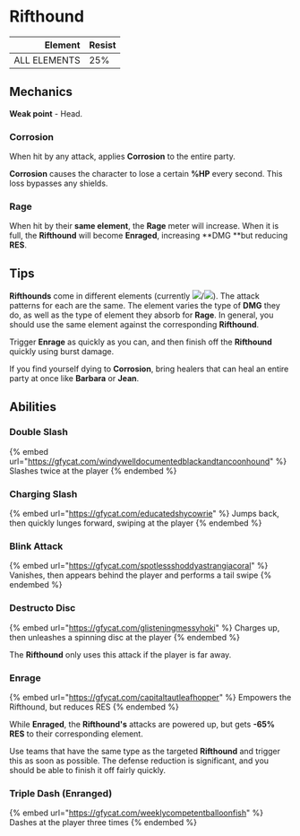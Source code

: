 # Rifthound

|      Element | Resist |
| -----------: | ------ |
| ALL ELEMENTS | 25%    |

## Mechanics

**Weak point** - Head.

### Corrosion

When hit by any attack, applies **Corrosion** to the entire party.

**Corrosion** causes the character to lose a certain **%HP** every second. This loss bypasses any shields.

### Rage

When hit by their **same element**, the **Rage** meter will increase. When it is full, the **Rifthound** will become **Enraged**, increasing **DMG **but reducing **RES**.

## Tips

**Rifthounds** come in different elements (currently ![](../../.gitbook/assets/electro\_small.png)/![](../../.gitbook/assets/geo\_small.png)). The attack patterns for each are the same. The element varies the type of **DMG** they do, as well as the type of element they absorb for **Rage**. In general, you should use the same element against the corresponding **Rifthound**.

Trigger **Enrage** as quickly as you can, and then finish off the **Rifthound** quickly using burst damage.

If you find yourself dying to **Corrosion**, bring healers that can heal an entire party at once like **Barbara** or **Jean**.

## Abilities

### Double Slash

{% embed url="https://gfycat.com/windywelldocumentedblackandtancoonhound" %}
Slashes twice at the player
{% endembed %}

### Charging Slash

{% embed url="https://gfycat.com/educatedshycowrie" %}
Jumps back, then quickly lunges forward, swiping at the player
{% endembed %}

### Blink Attack

{% embed url="https://gfycat.com/spotlessshoddyastrangiacoral" %}
Vanishes, then appears behind the player and performs a tail swipe
{% endembed %}

### Destructo Disc

{% embed url="https://gfycat.com/glisteningmessyhoki" %}
Charges up, then unleashes a spinning disc at the player
{% endembed %}

The **Rifthound** only uses this attack if the player is far away.

### Enrage

{% embed url="https://gfycat.com/capitaltautleafhopper" %}
Empowers the Rifthound, but reduces RES
{% endembed %}

While **Enraged**, the **Rifthound's** attacks are powered up, but gets **-65% RES** to their corresponding element.

Use teams that have the same type as the targeted **Rifthound** and trigger this as soon as possible. The defense reduction is significant, and you should be able to finish it off fairly quickly.

### Triple Dash (Enranged)

{% embed url="https://gfycat.com/weeklycompetentballoonfish" %}
Dashes at the player three times
{% endembed %}
